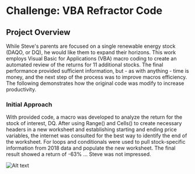 # Challenge: VBA Refractor Code

## Project Overview
While Steve's parents are focused on a single renewable energy stock (DAQO, or DQ), he would like them to expand their horizons. This work employs Visual Basic for Applications (VBA) macro coding to create an automated review of the returns for 11 additional stocks. The final performance provided sufficient information, but - as with anything - time is money, and the next step of the process was to improve macros efficiency. The following demonstrates how the original code was modify to increase productivity.
   ### Initial Approach
   With provided code, a macro was developed to analyze the return for the stock of interest, DQ. After using Range() and Cells() to create necessary headers in a new worksheet and establishing starting and ending price variables, the internet was consulted for the best way to identify the end of the worksheet. For loops and conditionals were used to pull stock-specific information from 2018 data and populate the new worksheet. The final result showed a return of -63% ... Steve was not impressed.
   
   
   
   
   ![Alt text](https://user-images.githubusercontent.com/30667001/147508707-35852e8f-7d4d-4d90-b5b7-04b16a5f398b.png)
   
   
   
   
   
   
   
   
   
